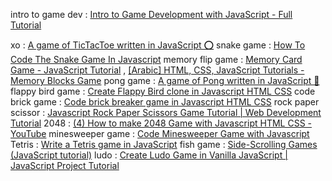 intro to game dev : [Intro to Game Development with JavaScript - Full Tutorial](https://www.youtube.com/watch?v=3EMxBkqC4z0&t=4370s)

xo : [A game of TicTacToe written in JavaScript ⭕](https://www.youtube.com/watch?v=AnmwHjpEhtA)
snake game : [How To Code The Snake Game In Javascript](https://www.youtube.com/watch?v=QTcIXok9wNY)
memory flip game : [Memory Card Game - JavaScript Tutorial](https://www.youtube.com/watch?v=ZniVgo8U7ek) , [[Arabic] HTML, CSS, JavaScript Tutorials - Memory Blocks Game](https://www.youtube.com/watch?v=KRj4DFBTBkA)
pong game : [A game of Pong written in JavaScript 🏓](https://www.youtube.com/watch?v=AiFqApeurqI)
flappy bird game : [Create Flappy Bird clone in Javascript HTML CSS](https://www.youtube.com/watch?v=jj5ADM2uywg)
code brick game : [Code brick breaker game in Javascript HTML CSS](https://www.youtube.com/watch?v=EmhkLLWAZ8E)
rock paper scissor : [Javascript Rock Paper Scissors Game Tutorial | Web Development Tutorial](https://www.youtube.com/watch?v=qWPtKtYEsN4)
2048 : [(4) How to make 2048 Game with Javascript HTML CSS - YouTube](https://www.youtube.com/watch?v=XM2n1gu4530)
minesweeper game : [Code Minesweeper Game with Javascript](https://www.youtube.com/watch?v=AfhfAxKFP-s)
Tetris : [Write a Tetris game in JavaScript](https://www.youtube.com/watch?v=H2aW5V46khA)
fish game : [Side-Scrolling Games (JavaScript tutorial)](https://www.youtube.com/watch?v=vGRbs-HqBJE&list=PLYElE_rzEw_sowQGjRdvwh9eAEt62d_Eu)
ludo : [Create Ludo Game in Vanilla JavaScript | JavaScript Project Tutorial](https://www.youtube.com/watch?v=2dgYLR2hOTk)